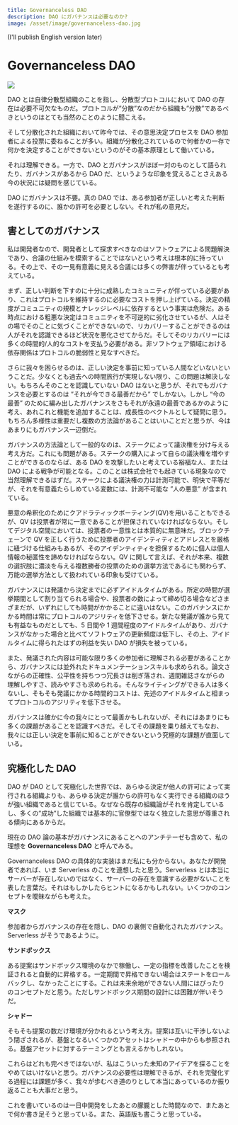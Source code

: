 ```yml
title: Governanceless DAO
description: DAO にガバナンスは必要なのか?
image: /asset/image/governanceless-dao.jpg
```

(I'll publish English version later)

# Governanceless DAO

![](/asset/image/governanceless-dao.jpg)

DAO とは自律分散型組織のことを指し、分散型プロトコルにおいて DAO の存在は必要不可欠なものだ。プロトコルが”分散”なのだから組織も”分散”であるべきというのはとても当然のことのように聞こえる。

そして分散化された組織において昨今では、その意思決定プロセスを DAO 参加者による投票に委ねることが多い。組織が分散化されているので何者かの一存で何かを決定することができないというのがその基本原理として働いている。

それは理解できる。一方で、DAO とガバナンスがほぼ一対のものとして語られたり、ガバナンスがあるから DAO だ、というような印象を覚えることさえある今の状況には疑問を感じている。

DAO にガバナンスは不要。真の DAO では、ある参加者が正しいと考えた判断を遂行するのに、誰かの許可を必要としない。それが私の意見だ。

## 害としてのガバナンス

私は開発者なので、開発者として探求すべきなのはソフトウェアによる問題解決であり、合議の仕組みを模索することではないという考えは根本的に持っている。その上で、その一見有意義に見える合議には多くの弊害が伴っているとも考えている。

まず、正しい判断を下すのに十分に成熟したコミュニティが伴っている必要があり、これはプロトコルを維持するのに必要なコストを押し上げている。決定の精度がコミュニティの規模とナレッジレベルに依存するという事実は危険だ。ある時点における粗悪な決定はコミュニティを不可逆的に劣化させているが、人はその場でそのことに気づくことができないので、リカバリーすることができるのは人がそれを認識できるほど状況を悪化させてからだ。そしてそのリカバリーには多くの時間的/人的なコストを支払う必要がある。非ソフトウェア領域における依存関係はプロトコルの脆弱性と見なすべきだ。

さらに我々を困らせるのは、正しい決定を事前に知っている人間などいないということだ。少なくとも過去への時間旅行が実現しない限り、この問題は解決しない。もちろんそのことを認識していない DAO はないと思うが、それでもガバナンスを必要とするのは ”それが今できる最善だから” でしかない。しかし “今の最善” のために編み出したガバナンスをさもそれが永遠の最善であるかのように考え、あれこれと機能を追加することは、成長性のベクトルとして疑問に思う。もちろん多様性は重要だし複数の方法論があることはいいことだと思うが、今はあまりにもガバナンス一辺倒だ。

ガバナンスの方法論として一般的なのは、ステークによって議決権を分け与える考え方だ。これにも問題がある。ステークの購入によって自らの議決権を増やすことができるのならば、ある DAO を攻撃したいと考えている裕福な人、または DAO による戦争が可能となる。このことは株式会社でも起きている現象なので当然理解できるはずだ。ステークによる議決権の力は計測可能で、明快で平等だが、それを有意義たらしめている変数には、計測不可能な ”人の悪意” が含まれている。

悪意の希釈化のためにクアドラティックボーティング(QV)を用いることもできるが、QV は投票者が常に一意であることが担保されていなければならない。そしてデジタル空間においては、投票者の一意性とは本質的に無意味だ。ブロックチェーンで QV を正しく行うために投票者のアイデンティティとアドレスとを厳格に紐づける仕組みもあるが、そのアイデンティティを担保するために個人は個人情報の秘匿性を諦めなければならない。QV に関して言えば、それが本来、複数の選択肢に濃淡を与える複数勝者の投票のための選挙方法であるにも関わらず、万能の選挙方法として扱われている印象も受けている。

ガバナンスには発議から決定までに必ずアイドルタイムがある。所定の時間が選挙期間として割り当てられる場合や、投票者の数によって締め切る場合などさまざまだが、いずれにしても時間がかかることに違いはない。このガバナンスにかかる時間は常にプロトコルのアジリティを低下させる。新たな発議が誰から見ても有益なものだとしても、5 日間や 1 週間程度のアイドルタイムがあり、ガバナンスがなかった場合と比べてソフトウェアの更新頻度は低下し、その上、アイドルタイムに得られたはずの利益を失い DAO が損失を被っている。

また、発議された内容は可能な限り多くの参加者に理解される必要があることから、ガバナンスには並外れたドキュメンテーションスキルも求められる。論文さながらの正確性、公平性を持ちつつ冗長さは削ぎ落され、週間雑誌さながらの理解しやすさ、読みやすさも求められる。そんなライティングができる人は多くないし、そもそも発議にかかる時間的コストは、先述のアイドルタイムと相まってプロトコルのアジリティを低下させる。

ガバナンスは確かに今の我々にとって最善かもしれないが、それにはあまりにも多くの課題があることを認識すべきだ。そしてその課題を乗り越えてもなお、我々には正しい決定を事前に知ることができないという究極的な課題が直面している。

## 究極化した DAO

DAO が DAO として究極化した世界では、あらゆる決定が他人の許可によって実行される組織よりも、あらゆる決定が誰からの許可もなく実行できる組織のほうが強い組織であると信じている。なぜなら既存の組織論がそれを肯定しているし、多くの”成功”した組織では基本的に官僚型ではなく独立した意思が尊重される傾向にあるからだ。

現在の DAO 論の基本がガバナンスにあることへのアンチテーゼも含めて、私の理想を **Governanceless DAO** と呼んでみる。

Governanceless DAO の具体的な実装はまだ私にも分からない。あなたが開発者であれば、いま Serverless のことを連想したと思う。Serverless とは本当にサーバーが存在しないのではなく、サーバーの存在を意識する必要がないことを表した言葉だ。それはもしかしたらヒントになるかもしれない。いくつかのコンセプトを曖昧ながらも考えた。

**マスク**

参加者からガバナンスの存在を隠し、DAO の裏側で自動化されたガバナンス。Serverless がそうであるように。

**サンドボックス**

ある提案はサンドボックス環境のなかで稼働し、一定の指標を改善したことを検証されると自動的に昇格する。一定期間で昇格できない場合はステートをロールバックし、なかったことにする。これは未来余地ができない人間にはぴったりのコンセプトだと思う。ただしサンドボックス期間の設計には困難が伴いそうだ。

**シャドー**

そもそも提案の数だけ環境が分かれるという考え方。提案は互いに干渉しないよう閉ざされるが、基盤となるいくつかのアセットはシャドーの中からも参照される。基盤アセットに対するテーミングとも言えるかもしれない。

これらはどれも完ぺきではないが、私はこういった未知のアイデアを探ることをやめてはいけないと思う。ガバナンスの必要性は理解できるが、それを完璧化する過程には課題が多く、我々が歩むべき道のりとして本当にあっているのか振り返ることも大事だと思う。

これを書いているのは一日中開発をしたあとの朦朧とした時間なので、またあとで何か書き足そうと思っている。また、英語版も書こうと思っている。
